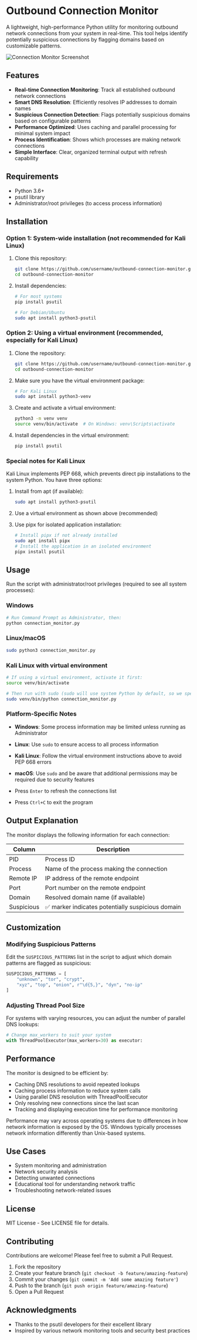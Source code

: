 # Outbound Connection Monitor

A lightweight, high-performance Python utility for monitoring outbound network connections from your system in real-time. This tool helps identify potentially suspicious connections by flagging domains based on customizable patterns.

![Connection Monitor Screenshot](https://raw.githubusercontent.com/AkshayRane05/outbound-connection-monitor/main/screenshot.png)

## Features

- **Real-time Connection Monitoring**: Track all established outbound network connections
- **Smart DNS Resolution**: Efficiently resolves IP addresses to domain names
- **Suspicious Connection Detection**: Flags potentially suspicious domains based on configurable patterns
- **Performance Optimized**: Uses caching and parallel processing for minimal system impact
- **Process Identification**: Shows which processes are making network connections
- **Simple Interface**: Clear, organized terminal output with refresh capability

## Requirements

- Python 3.6+
- psutil library
- Administrator/root privileges (to access process information)

## Installation

### Option 1: System-wide installation (not recommended for Kali Linux)

1. Clone this repository:

   ```bash
   git clone https://github.com/username/outbound-connection-monitor.git
   cd outbound-connection-monitor
   ```

2. Install dependencies:

   ```bash
   # For most systems
   pip install psutil

   # For Debian/Ubuntu
   sudo apt install python3-psutil
   ```

### Option 2: Using a virtual environment (recommended, especially for Kali Linux)

1. Clone the repository:

   ```bash
   git clone https://github.com/username/outbound-connection-monitor.git
   cd outbound-connection-monitor
   ```

2. Make sure you have the virtual environment package:

   ```bash
   # For Kali Linux
   sudo apt install python3-venv
   ```

3. Create and activate a virtual environment:

   ```bash
   python3 -m venv venv
   source venv/bin/activate  # On Windows: venv\Scripts\activate
   ```

4. Install dependencies in the virtual environment:
   ```bash
   pip install psutil
   ```

### Special notes for Kali Linux

Kali Linux implements PEP 668, which prevents direct pip installations to the system Python. You have three options:

1. Install from apt (if available):

   ```bash
   sudo apt install python3-psutil
   ```

2. Use a virtual environment as shown above (recommended)

3. Use pipx for isolated application installation:
   ```bash
   # Install pipx if not already installed
   sudo apt install pipx
   # Install the application in an isolated environment
   pipx install psutil
   ```

## Usage

Run the script with administrator/root privileges (required to see all system processes):

### Windows

```bash
# Run Command Prompt as Administrator, then:
python connection_monitor.py
```

### Linux/macOS

```bash
sudo python3 connection_monitor.py
```

### Kali Linux with virtual environment

```bash
# If using a virtual environment, activate it first:
source venv/bin/activate

# Then run with sudo (sudo will use system Python by default, so we specify the path):
sudo venv/bin/python connection_monitor.py
```

### Platform-Specific Notes

- **Windows**: Some process information may be limited unless running as Administrator
- **Linux**: Use `sudo` to ensure access to all process information
- **Kali Linux**: Follow the virtual environment instructions above to avoid PEP 668 errors
- **macOS**: Use `sudo` and be aware that additional permissions may be required due to security features

- Press `Enter` to refresh the connections list
- Press `Ctrl+C` to exit the program

## Output Explanation

The monitor displays the following information for each connection:

| Column     | Description                                       |
| ---------- | ------------------------------------------------- |
| PID        | Process ID                                        |
| Process    | Name of the process making the connection         |
| Remote IP  | IP address of the remote endpoint                 |
| Port       | Port number on the remote endpoint                |
| Domain     | Resolved domain name (if available)               |
| Suspicious | ✅ marker indicates potentially suspicious domain |

## Customization

### Modifying Suspicious Patterns

Edit the `SUSPICIOUS_PATTERNS` list in the script to adjust which domain patterns are flagged as suspicious:

```python
SUSPICIOUS_PATTERNS = [
    "unknown", "tor", "crypt",
    "xyz", "top", "onion", r"\d{5,}", "dyn", "no-ip"
]
```

### Adjusting Thread Pool Size

For systems with varying resources, you can adjust the number of parallel DNS lookups:

```python
# Change max_workers to suit your system
with ThreadPoolExecutor(max_workers=30) as executor:
```

## Performance

The monitor is designed to be efficient by:

- Caching DNS resolutions to avoid repeated lookups
- Caching process information to reduce system calls
- Using parallel DNS resolution with ThreadPoolExecutor
- Only resolving new connections since the last scan
- Tracking and displaying execution time for performance monitoring

Performance may vary across operating systems due to differences in how network information is exposed by the OS. Windows typically processes network information differently than Unix-based systems.

## Use Cases

- System monitoring and administration
- Network security analysis
- Detecting unwanted connections
- Educational tool for understanding network traffic
- Troubleshooting network-related issues

## License

MIT License - See LICENSE file for details.

## Contributing

Contributions are welcome! Please feel free to submit a Pull Request.

1. Fork the repository
2. Create your feature branch (`git checkout -b feature/amazing-feature`)
3. Commit your changes (`git commit -m 'Add some amazing feature'`)
4. Push to the branch (`git push origin feature/amazing-feature`)
5. Open a Pull Request

## Acknowledgments

- Thanks to the psutil developers for their excellent library
- Inspired by various network monitoring tools and security best practices
